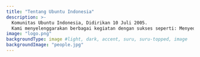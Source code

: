 ```yaml
---
title: "Tentang Ubuntu Indonesia"
description: >-
  Komunitas Ubuntu Indonesia, Didirikan 10 Juli 2005.
  Kami menyelenggarakan berbagai kegiatan dengan sukses seperti: Menyediakan komunitas daring dan layanan dokumentasi, Menyelenggarakan acara seperti seminar dan konferensi, Kelompok belajar dan proyek di Ubuntu dan teknologi open source lainnya.
image: "logo.png"
backgroundType: image #light, dark, accent, suru, suru-topped, image
backgroundImage: "people.jpg"
---
```

